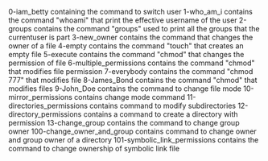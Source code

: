 0-iam_betty containing the command to switch user
1-who_am_i contains the command "whoami" that print the effective username of the user
2-groups contains the command "groups" used to print all the groups that the currentuser is part
3-new_owner contains the command that changes the owner of a file
4-empty contains the command "touch" that creates an empty file
5-execute contains the command "chmod" that changes the permission of file
6-multiple_permissions contains the command "chmod" that modifies file permission
7-everybody contains the command "chmod 777" that modifies file
8-James_Bond contains the command "chmod" that modifies files
9-John_Doe contains the command to change file mode
10-mirror_permissions contains change mode command
11-directories_permissions contains command to modify subdirectories
12-directory_permissions contains a command to create a directory with permission
13-change_group contains the command to change group owner
100-change_owner_and_group contains command to change owner and group owner of a directory
101-symbolic_link_permissions contains the command to change ownership of symbolic link file
